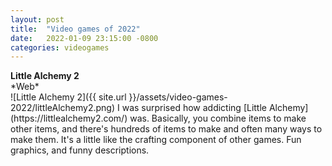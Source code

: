 ```yaml
---
layout: post
title:  "Video games of 2022"
date:   2022-01-09 23:15:00 -0800
categories: videogames
---
```




<h4 style="margin:0;">Little Alchemy 2</h4>
*Web*<br/>
![Little Alchemy 2]({{ site.url }}/assets/video-games-2022/littleAlchemy2.png)
I was surprised how addicting [Little Alchemy](https://littlealchemy2.com/) was. Basically, you combine items to make other items, and there's hundreds of items to make and often many ways to make them. It's a little like the crafting component of other games. Fun graphics, and funny descriptions.


